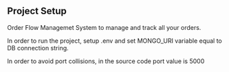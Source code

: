 ## Project Setup

Order Flow Managemet System to manage and track all your orders.

In order to run the project, setup .env and set MONGO_URI variable equal to DB connection string.

In order to avoid port collisions, in the source code port value is 5000
